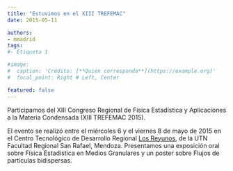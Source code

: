 ```yaml
---
title: "Estuvimos en el XIII TREFEMAC"
date: 2015-05-11

authors:
- mmadrid
tags:
#- Etiqueta 1

#image:
#  caption: 'Crédito: [**Quien corresponda**](https://example.org)'
#  focal_point: Right # Left, Center

featured: false
---
```


Participamos del XIII Congreso Regional de Física Estadística y Aplicaciones a la Materia
Condensada (XIII TREFEMAC 2015). 

<!--more-->

El evento se realizó entre el miércoles 6 y el viernes 8 de mayo de 2015 en el Centro
Tecnológico de Desarrollo Regional [Los Reyunos](http://www.reyunos.utn.edu.ar/), de la
UTN Facultad Regional San Rafael, Mendoza. Presentamos una exposición oral sobre Física
Estadística en Medios Granulares y un poster sobre Flujos de partículas bidispersas.
